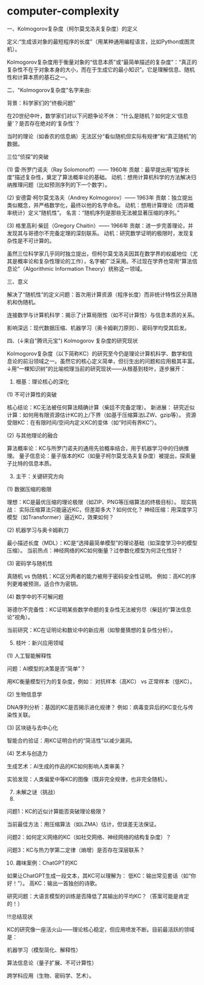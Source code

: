 # computer-complexity
一、Kolmogorov复杂度（柯尔莫戈洛夫复杂度）的定义

定义:“生成该对象的最短程序的长度”（用某种通用编程语言，比如Python或图灵机）。

Kolmogorov复杂度用于衡量对象的“信息本质”或“最简单描述的复杂度”：“真正的复杂性不在于对象本身的大小，而在于生成它的最小知识”。它是理解信息、随机性和计算本质的基石之一。

二、"Kolmogorov复杂度"名字来由:

背景：科学家们的“终极问题”

在20世纪中叶，数学家们对以下问题争论不休：
“什么是随机？如何定义‘信息量’？是否存在绝对的‘复杂性’？

当时的理论（如香农的信息熵）无法区分“看似随机但实际有规律”和“真正随机”的数据。
 
三位“侦探”的突破

(1) 雷·所罗门诺夫（Ray Solomonoff）—— 1960年
贡献：最早提出用“程序长度”描述复杂性，奠定了算法概率论的基础。
动机：想用计算机科学的方法解决归纳推理问题（比如预测序列的下一个数字）。

(2) 安德雷·柯尔莫戈洛夫（Andrey Kolmogorov）—— 1963年
贡献：独立提出类似概念，并严格数学化，最终以他的名字命名。
动机：想用计算理论（而非概率统计）定义“随机性”。
名言：“随机序列是那些无法被显著压缩的序列。”

(3) 格里高利·柴廷（Gregory Chaitin）—— 1966年
贡献：进一步完善理论，并发现其与哥德尔不完备定理的深刻联系。
动机：研究数学证明的极限时，发现复杂性是不可计算的。

虽然三位科学家几乎同时独立提出，但柯尔莫戈洛夫因其在数学界的权威地位（尤其是概率论和复杂性理论的工作），名字被广泛采用。不过现在学界也常用“算法信息论”（Algorithmic Information Theory）统称这一领域。
 
三、意义

解决了“随机性”的定义问题：首次用计算资源（程序长度）而非统计特性区分真随机和伪随机。

连接数学与计算机科学：揭示了计算局限性（如不可计算性）与信息本质的关系。

影响深远：现代数据压缩、机器学习（奥卡姆剃刀原则）、密码学均受其启发。

四、(↓来自"腾讯元宝")
Kolmogorov 复杂度的研究现状


Kolmogorov复杂度（以下简称KC）的研究至今仍是理论计算机科学、数学和信息论的前沿领域之一。虽然它的核心定义简单，但衍生出的问题和应用极其丰富。↓用“一棵知识树”的比喻梳理当前的研究现状——从根基到枝叶，逐步展开：

1. 根基：理论核心的深化
   
(1) 不可计算性的突破

核心结论：KC无法被任何算法精确计算（柴廷不完备定理）。
新进展：
研究近似计算：如何用有限资源估计KC的上/下界（如基于压缩算法LZW、gzip等）。
资源受限KC：在有限时间/空间内定义KC的变体（如“时间有界KC”）。

(2) 与其他理论的融合

算法概率论：KC与所罗门诺夫的通用先验概率结合，用于机器学习中的归纳推理。
量子信息论：量子版本的KC（如量子柯尔莫戈洛夫复杂度）被提出，探索量子比特的信息本质。

3. 主干：关键研究方向
   
(1) 数据压缩的极限

理想：KC是最优压缩的理论极限（如ZIP、PNG等压缩算法的终极目标）。
现实挑战：
实际压缩算法只能逼近KC，但差距多大？如何优化？
神经压缩：用深度学习模型（如Transformer）逼近KC，效果如何？

(2) 机器学习与奥卡姆剃刀

最小描述长度（MDL）：KC是“选择最简单模型”的理论基础（如深度学习中的模型压缩）。
当前热点：神经网络的KC如何衡量？过参数化模型为何泛化性好？

(3) 密码学与随机性

真随机 vs 伪随机：KC区分两者的能力被用于密码安全性证明。
例如：高KC的序列更难被预测，适合作为密钥。

(4) 数学中的不可解问题

哥德尔不完备性：KC证明某些数学命题的复杂性无法被穷尽（柴廷的“算法信息论”视角）。

当前研究：KC在证明论和数论中的新应用（如黎曼猜想的复杂性分析）。

5. 枝叶：新兴应用领域
   
(1) 人工智能解释性

问题：AI模型的决策是否“简单”？

用KC衡量模型行为的复杂度，例如：
对抗样本（高KC） vs 正常样本（低KC）。

(2) 生物信息学

DNA序列分析：基因的KC是否揭示进化规律？
例如：病毒变异后的KC变化与传染性关联。

(3) 区块链与去中心化

智能合约验证：用KC证明合约的“简洁性”以减少漏洞。

(4) 艺术与创造力

生成艺术：AI生成的作品的KC如何影响人类审美？

实验发现：人类偏爱中等KC的图像（既非完全规律，也非完全随机）。

7. 未解之谜（挑战）
8. 
问题1：KC的近似计算能否突破理论极限？

当前最佳方法：用压缩算法（如LZMA）估计，但误差无法保证。

问题2：如何定义网络的KC（如社交网络、神经网络的结构复杂度）？

问题3：KC与热力学第二定律（熵增）是否存在深层联系？

10. 趣味案例：ChatGPT的KC
    
如果让ChatGPT生成一段文本，其KC可以理解为：
低KC：输出常见套话（如“你好！”）。
高KC：输出一首独创的诗歌。

研究问题：大语言模型的训练是否降低了其输出的平均KC？（答案可能是肯定的！）

!!!总结现状

KC的研究像一座活火山——理论核心稳定，但应用喷发不断。目前最活跃的领域是：

机器学习（模型简化、解释性）

算法信息论（量子扩展、不可计算性）

跨学科应用（生物、密码学、艺术）。
